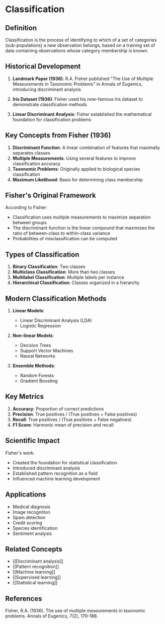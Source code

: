 # Classification

## Definition

Classification is the process of identifying to which of a set of categories (sub-populations) a new observation belongs, based on a training set of data containing observations whose category membership is known.

## Historical Development

1. **Landmark Paper (1936)**: R.A. Fisher published "The Use of Multiple Measurements in Taxonomic Problems" in Annals of Eugenics, introducing discriminant analysis

2. **Iris Dataset (1936)**: Fisher used his now-famous iris dataset to demonstrate classification methods

3. **Linear Discriminant Analysis**: Fisher established the mathematical foundation for classification problems

## Key Concepts from Fisher (1936)

1. **Discriminant Function**: A linear combination of features that maximally separates classes
2. **Multiple Measurements**: Using several features to improve classification accuracy
3. **Taxonomic Problems**: Originally applied to biological species classification
4. **Maximum Likelihood**: Basis for determining class membership

## Fisher's Original Framework

According to Fisher:
- Classification uses multiple measurements to maximize separation between groups
- The discriminant function is the linear compound that maximizes the ratio of between-class to within-class variance
- Probabilities of misclassification can be computed

## Types of Classification

1. **Binary Classification**: Two classes
2. **Multiclass Classification**: More than two classes
3. **Multilabel Classification**: Multiple labels per instance
4. **Hierarchical Classification**: Classes organized in a hierarchy

## Modern Classification Methods

1. **Linear Models**: 
   - Linear Discriminant Analysis (LDA)
   - Logistic Regression
   
2. **Non-linear Models**:
   - Decision Trees
   - Support Vector Machines
   - Neural Networks
   
3. **Ensemble Methods**:
   - Random Forests
   - Gradient Boosting

## Key Metrics

1. **Accuracy**: Proportion of correct predictions
2. **Precision**: True positives / (True positives + False positives)
3. **Recall**: True positives / (True positives + False negatives)
4. **F1 Score**: Harmonic mean of precision and recall

## Scientific Impact

Fisher's work:
- Created the foundation for statistical classification
- Introduced discriminant analysis
- Established pattern recognition as a field
- Influenced machine learning development

## Applications

- Medical diagnosis
- Image recognition
- Spam detection
- Credit scoring
- Species identification
- Sentiment analysis

## Related Concepts
- [[Discriminant analysis]]
- [[Pattern recognition]]
- [[Machine learning]]
- [[Supervised learning]]
- [[Statistical learning]]

## References

Fisher, R.A. (1936). The use of multiple measurements in taxonomic problems. Annals of Eugenics, 7(2), 179-188.